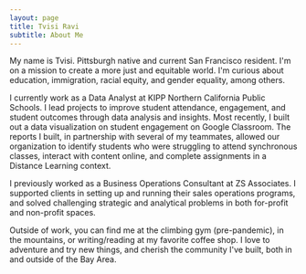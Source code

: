 ```yaml
---
layout: page
title: Tvisi Ravi
subtitle: About Me
---
```


My name is Tvisi. Pittsburgh native and current San Francisco resident. I'm on a mission to create a more just and equitable world. I'm curious about education, immigration, racial equity, and gender equality, among others. 

I currently work as a Data Analyst at KIPP Northern California Public Schools. I lead projects to improve student attendance, engagement, and student outcomes through data analysis and insights. Most recently, I built out a data visualization on student engagement on Google Classroom. The reports I built, in partnership with several of my teammates, allowed our organization to identify students who were struggling to attend synchronous classes, interact with content online, and complete assignments in a Distance Learning context. 

I previously worked as a Business Operations Consultant at ZS Associates. I supported clients in setting up and running their sales operations programs, and solved challenging  strategic and analytical problems in both for-profit and non-profit spaces. 

Outside of work, you can find me at the climbing gym (pre-pandemic), in the mountains, or writing/reading at my favorite coffee shop. I love to adventure and try new things, and cherish the community I've built, both in and outside of the Bay Area. 
